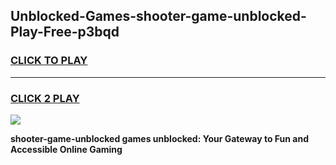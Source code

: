 
## Unblocked-Games-shooter-game-unblocked-Play-Free-p3bqd
<h3>
<a href="https://premium76.site?title=shooter-game-unblocked&ref=10A">CLICK TO PLAY</a></h3>
<hr>

<h3>
<a href="https://premium76.site?title=shooter-game-unblocked&ref=10A">CLICK 2 PLAY</a>
  
</h3>

<a href="https://premium76.site?title=shooter-game-unblocked&ref=10A"><img src="https://clearcache.store/games.png"></a>


**shooter-game-unblocked games unblocked: Your Gateway to Fun and Accessible Online Gaming**
